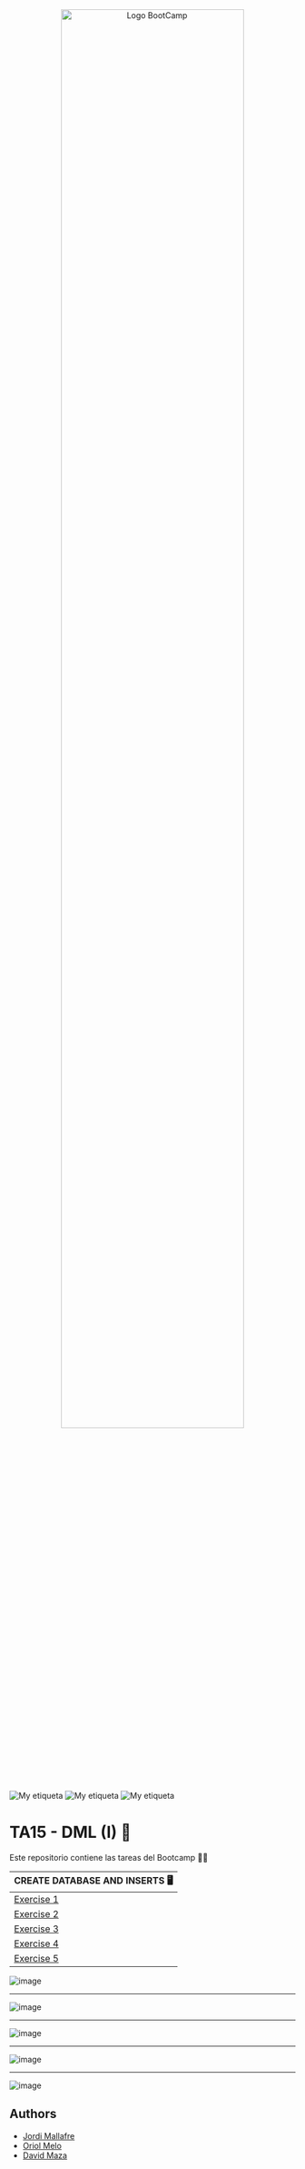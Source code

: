 <div align="center"><img width="80%"  src="https://talento.edempleo.com/wp-content/uploads/2021/05/Fundacion_esplai.png"  alt="Logo BootCamp" /></div>



![My etiqueta](https://img.shields.io/badge/Jordi%20Mallafre-%20jordimall-orange)  ![My etiqueta](https://img.shields.io/badge/Oriol%20Melo-%20OriolMelo-yellow) ![My etiqueta](https://img.shields.io/badge/David%20Maza-DiveCode-blue)



# TA15 - DML (I) 📇
Este repositorio contiene las tareas del Bootcamp 👨‍💻

| CREATE DATABASE AND INSERTS  🖥️ 
| ------------- 
| [Exercise 1](https://github.com/TECHMA-Bootcamp-FullStack-Java-Angular/dmb-tsys-java-2010-ta15/blob/main/ta15_01.sql)  
| [Exercise 2](https://github.com/TECHMA-Bootcamp-FullStack-Java-Angular/dmb-tsys-java-2010-ta15/blob/main/ta15_02.sql)  
| [Exercise 3](https://github.com/TECHMA-Bootcamp-FullStack-Java-Angular/dmb-tsys-java-2010-ta15/blob/main/ta15_03.sql)
| [Exercise 4](https://github.com/TECHMA-Bootcamp-FullStack-Java-Angular/dmb-tsys-java-2010-ta15/blob/main/ta15_04.sql)     
| [Exercise 5](https://github.com/TECHMA-Bootcamp-FullStack-Java-Angular/dmb-tsys-java-2010-ta15/blob/main/ta15_05.sql)  


![image](https://github.com/TECHMA-Bootcamp-FullStack-Java-Angular/dmb-tsys-java-2010-ta15/blob/main/docs/image1.png)
***
![image](https://github.com/TECHMA-Bootcamp-FullStack-Java-Angular/dmb-tsys-java-2010-ta15/blob/main/docs/image2.png)
***
![image](https://github.com/TECHMA-Bootcamp-FullStack-Java-Angular/dmb-tsys-java-2010-ta15/blob/main/docs/image3.png)
***
![image](https://github.com/TECHMA-Bootcamp-FullStack-Java-Angular/dmb-tsys-java-2010-ta15/blob/main/docs/image4.png)
***
![image](https://github.com/TECHMA-Bootcamp-FullStack-Java-Angular/dmb-tsys-java-2010-ta15/blob/main/docs/image5.png)




## Authors 

- [Jordi Mallafre](https://github.com/jordimall) 
- [Oriol Melo](https://github.com/OriolMelo)
- [David Maza](https://github.com/d-maza)
